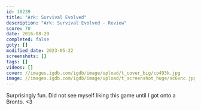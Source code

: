```yaml
---
id: 10239
title: "Ark: Survival Evolved"
description: "Ark: Survival Evolved - Review"
score: 70
date: 2016-08-29
completed: false
goty: []
modified_date: 2023-05-22
screenshots: []
tags: []
videos: []
cover: //images.igdb.com/igdb/image/upload/t_cover_big/co493k.jpg
image: //images.igdb.com/igdb/image/upload/t_screenshot_huge/sc6vnc.jpg
---
```

Surprisingly fun. Did not see myself liking this game until I got onto a Bronto. <3